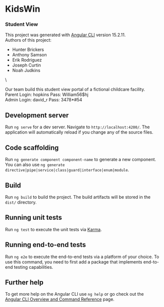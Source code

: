 # KidsWin 
### Student View

This project was generated with [Angular CLI](https://github.com/angular/angular-cli) version 15.2.11.
\
Authors of this project: 
* Hunter Brickers
* Anthony Samson
* Erik Rodriguez
* Joseph Curtin
* Noah Judkins

\


Our team build this student view portal of a fictional childcare facility. 
\
Parent Login: hopkins       Pass: William56$hj
\
Admin Login: david_r        Pass: 3478*#54

## Development server

Run `ng serve` for a dev server. Navigate to `http://localhost:4200/`. The application will automatically reload if you change any of the source files.

## Code scaffolding

Run `ng generate component component-name` to generate a new component. You can also use `ng generate directive|pipe|service|class|guard|interface|enum|module`.

## Build

Run `ng build` to build the project. The build artifacts will be stored in the `dist/` directory.

## Running unit tests

Run `ng test` to execute the unit tests via [Karma](https://karma-runner.github.io).

## Running end-to-end tests

Run `ng e2e` to execute the end-to-end tests via a platform of your choice. To use this command, you need to first add a package that implements end-to-end testing capabilities.

## Further help

To get more help on the Angular CLI use `ng help` or go check out the [Angular CLI Overview and Command Reference](https://angular.io/cli) page.
